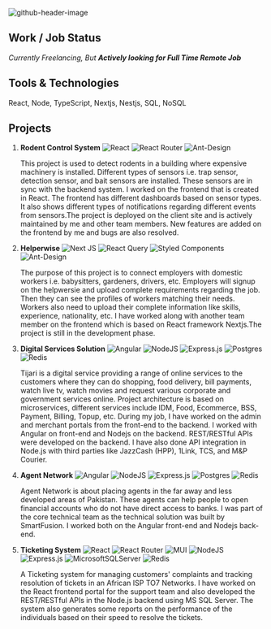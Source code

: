 ![github-header-image](https://user-images.githubusercontent.com/97145056/185867196-88df2b1f-b4f9-412c-90f6-f0cda4ccabc6.png)

<!-- <h1 align="center"> Abdur Rehman </h1>

<h3 align="center"> Full Stack Web Developer 3+ Years </h3>

<h4 align="center"> React, Node, TypeScript, Nextjs, Nestjs, SQL, NoSQL </h4> -->

## Work / Job Status
*Currently Freelancing, But **Actively looking for Full Time Remote Job***

## Tools & Technologies
  React, Node, TypeScript, Nextjs, Nestjs, SQL, NoSQL
## Projects
 1. **Rodent Control System** ![React](https://img.shields.io/badge/React-%2320232a.svg?style=plastic&logo=react&logoColor=%2361DAFB) ![React Router](https://img.shields.io/badge/React_Router-CA4245?style=plastic&logo=react-router&logoColor=white) ![Ant-Design](https://img.shields.io/badge/-AntDesign-%230170FE?style=plastic&logo=ant-design&logoColor=white)
 
    This project is used to detect rodents in a building where expensive machinery is installed. Different types of sensors i.e. trap sensor, detection sensor, and bait   sensors are installed. These sensors are in sync with the backend system. I worked on the frontend that is created in React. The frontend has different dashboards based  on sensor types. It also shows different types of notifications regarding different events from sensors.The project is deployed on the client site and is actively maintained by me and other team members. New features are added on the frontend by me and bugs are also  resolved.
    
1. **Helperwise** ![Next JS](https://img.shields.io/badge/Next-black?style=plastic&logo=next.js&logoColor=white) ![React Query](https://img.shields.io/badge/-React%20Query-FF4154?style=plastic&logo=react%20query&logoColor=white) ![Styled Components](https://img.shields.io/badge/Styled--Components-DB7093?style=plastic&logo=styled-components&logoColor=white) ![Ant-Design](https://img.shields.io/badge/-AntDesign-%230170FE?style=plastic&logo=ant-design&logoColor=white)

    The purpose of this project is to connect employers with domestic workers i.e. babysitters, gardeners, drivers, etc. Employers will signup on the helpwersie and upload complete requirements regarding the job. Then they can see the profiles of workers matching their needs.
Workers also need to upload their complete information like skills, experience, nationality, etc.
I have worked along with another team member on the frontend which is based on React framework Nextjs.The project is still in the development phase.

1. **Digital Services Solution** ![Angular](https://img.shields.io/badge/Angular-%23DD0031.svg?style=plastic&logo=angular&logoColor=white) ![NodeJS](https://img.shields.io/badge/Node.js-6DA55F?style=plastic&logo=node.js&logoColor=white) ![Express.js](https://img.shields.io/badge/Express.js-%23404d59.svg?style=plastic&logo=express&logoColor=%2361DAFB) ![Postgres](https://img.shields.io/badge/Postgres-%23316192.svg?style=plastic&logo=postgresql&logoColor=white) ![Redis](https://img.shields.io/badge/Redis-%23DD0031.svg?style=plastic&logo=redis&logoColor=white)

    Tijari is a digital service providing a range of online services to the customers where they can do shopping, food delivery, bill payments, watch live tv, watch movies and request various corporate and government services online.
Project architecture is based on microservices, different services include IDM, Food, Ecommerce, BSS, Payment, Billing, Topup, etc.
During my job, I have worked on the admin and merchant portals from the front-end to the backend. I worked with Angular on front-end and Nodejs on the backend. REST/RESTful APIs were developed on the backend. I have also done API integration in Node.js with third parties like JazzCash (HPP), 1Link, TCS, and M&P Courier.
    
1. **Agent Network** ![Angular](https://img.shields.io/badge/Angular-%23DD0031.svg?style=plastic&logo=angular&logoColor=white) ![NodeJS](https://img.shields.io/badge/Node.js-6DA55F?style=plastic&logo=node.js&logoColor=white) ![Express.js](https://img.shields.io/badge/Express.js-%23404d59.svg?style=plastic&logo=express&logoColor=%2361DAFB) ![Postgres](https://img.shields.io/badge/Postgres-%23316192.svg?style=plastic&logo=postgresql&logoColor=white) ![Redis](https://img.shields.io/badge/Redis-%23DD0031.svg?style=plastic&logo=redis&logoColor=white)

    Agent Network is about placing agents in the far away and less developed areas of Pakistan. These agents can help people to open financial accounts who do not have direct access to banks. I was part of the core technical team as the technical solution was built by SmartFusion. I worked both on the Angular front-end and Nodejs back-end.

1. **Ticketing System** ![React](https://img.shields.io/badge/React-%2320232a.svg?style=plastic&logo=react&logoColor=%2361DAFB) ![React Router](https://img.shields.io/badge/React_Router-CA4245?style=plastic&logo=react-router&logoColor=white) ![MUI](https://img.shields.io/badge/MUI-%230081CB.svg?style=plastic&logo=mui&logoColor=white)  ![NodeJS](https://img.shields.io/badge/Node.js-6DA55F?style=plastic&logo=node.js&logoColor=white) ![Express.js](https://img.shields.io/badge/Express.js-%23404d59.svg?style=plastic&logo=express&logoColor=%2361DAFB) ![MicrosoftSQLServer](https://img.shields.io/badge/Microsoft%20SQL%20Sever-CC2927?style=plastic&logo=microsoft%20sql%20server&logoColor=white) ![Redis](https://img.shields.io/badge/Redis-%23DD0031.svg?style=plastic&logo=redis&logoColor=white)


    A Ticketing system for managing customers' complaints and tracking resolution of tickets in an African ISP TO7 Networks.
I have worked on the React frontend portal for the support team and also developed the REST/RESTful APIs in the Node.js backend using MS SQL Server.
The system also generates some reports on the performance of the individuals based on their speed to resolve the tickets.

<!-- - ABC
- DEF

 - [ ] Pending
- [x] Done -->


<!--
**mann-codes2014/mann-codes2014** is a ✨ _special_ ✨ repository because its `README.md` (this file) appears on your GitHub profile.

Here are some ideas to get you started:

- 🔭 I’m currently working on ...
- 🌱 I’m currently learning ...
- 👯 I’m looking to collaborate on ...
- 🤔 I’m looking for help with ...
- 💬 Ask me about ...
- 📫 How to reach me: ...
- 😄 Pronouns: ...
- ⚡ Fun fact: ...
-->
